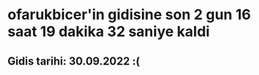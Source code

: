 # ofarukbicer'in gidisine son 2 gun 16 saat 19 dakika 32 saniye kaldi

## Gidis tarihi: 30.09.2022 :(